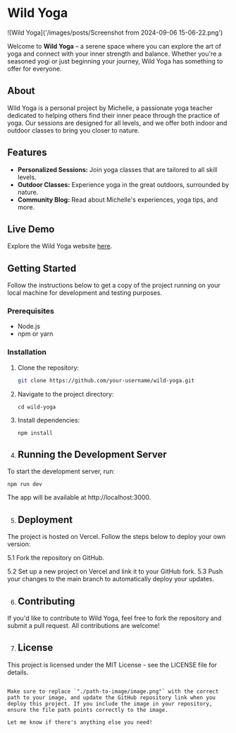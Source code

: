# Wild Yoga

![Wild Yoga]('/images/posts/Screenshot from 2024-09-06 15-06-22.png')

Welcome to **Wild Yoga** – a serene space where you can explore the art of yoga and connect with your inner strength and balance. Whether you're a seasoned yogi or just beginning your journey, Wild Yoga has something to offer for everyone.

## About

Wild Yoga is a personal project by Michelle, a passionate yoga teacher dedicated to helping others find their inner peace through the practice of yoga. Our sessions are designed for all levels, and we offer both indoor and outdoor classes to bring you closer to nature.

## Features

- **Personalized Sessions:** Join yoga classes that are tailored to all skill levels.
- **Outdoor Classes:** Experience yoga in the great outdoors, surrounded by nature.
- **Community Blog:** Read about Michelle's experiences, yoga tips, and more.

## Live Demo

Explore the Wild Yoga website [here](https://wildyoga.vercel.app/).

## Getting Started

Follow the instructions below to get a copy of the project running on your local machine for development and testing purposes.

### Prerequisites

- Node.js
- npm or yarn

### Installation

1. Clone the repository:

   ```bash
   git clone https://github.com/your-username/wild-yoga.git

2. Navigate to the project directory:

    ```
    cd wild-yoga

    ```
3. Install dependencies:
    ```
    npm install

    ```

4. ## Running the Development Server
To start the development server, run:

```
npm run dev
```
The app will be available at http://localhost:3000.

5. ## Deployment
The project is hosted on Vercel. Follow the steps below to deploy your own version:

 5.1 Fork the repository on GitHub.

 5.2 Set up a new project on Vercel and link it to your GitHub fork.
 5.3 Push your changes to the main branch to automatically deploy your updates.

6. ## Contributing

If you'd like to contribute to Wild Yoga, feel free to fork the repository and submit a pull request. All contributions are welcome!

7. ## License
This project is licensed under the MIT License - see the LICENSE file for details.

```

Make sure to replace `"./path-to-image/image.png"` with the correct path to your image, and update the GitHub repository link when you deploy this project. If you include the image in your repository, ensure the file path points correctly to the image.

Let me know if there's anything else you need!

```
